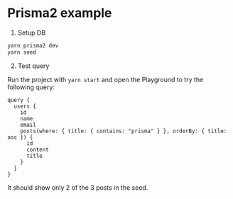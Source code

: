 # Prisma2 example

1. Setup DB

```sh
yarn prisma2 dev
yarn seed
```

2. Test query

Run the project with `yarn start` and open the Playground to try the following query:

```gql
query {
  users {
    id
    name
    email
    posts(where: { title: { contains: "prisma" } }, orderBy: { title: asc }) {
      id
      content
      title
    }
  }
}
```

It should show only 2 of the 3 posts in the seed.
